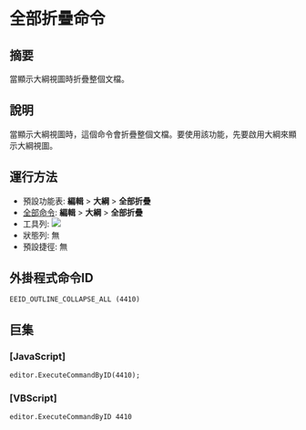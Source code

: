 # 全部折疊命令

## 摘要

當顯示大綱視圖時折疊整個文檔。

## 說明

當顯示大綱視圖時，這個命令會折疊整個文檔。要使用該功能，先要啟用大綱來顯示大綱視圖。

## 運行方法

- 預設功能表: **編輯** \> **大綱** \> **全部折疊**
- [全部命令](../tools/all_commands): **編輯** \> **大綱** \> **全部折疊**
- 工具列: ![](../../images/outline_min..png)
- 狀態列: 無
- 預設捷徑: 無

## 外掛程式命令ID

```
EEID_OUTLINE_COLLAPSE_ALL (4410)
```

## 巨集

### \[JavaScript\]

```
editor.ExecuteCommandByID(4410);
```

### \[VBScript\]

```
editor.ExecuteCommandByID 4410
```
